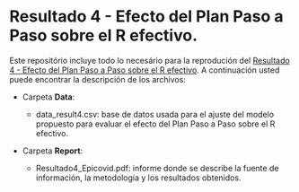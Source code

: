 # Resultado 4 - Efecto del Plan Paso a Paso sobre el R efectivo.

Este repositório incluye todo lo necesário para la reprodución del [Resultado 4 - Efecto del Plan Paso a Paso sobre el R efectivo](https://www.desarrollate.cl/epicovid_bk/?lang=es). A continuación usted puede encontrar la descripción de los archivos:

* Carpeta **Data**:
  * data_result4.csv: base de datos usada para el ajuste del modelo propuesto para evaluar el efecto del Plan Paso a Paso sobre el R efectivo.

* Carpeta **Report**:
  * Resultado4_Epicovid.pdf: informe donde se describe la fuente de información, la metodología y los resultados obtenidos.
